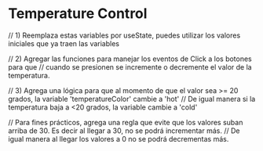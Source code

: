 # Temperature Control 

  // 1) Reemplaza estas variables por useState, puedes utilizar los valores iniciales que ya traen las variables

  // 2) Agregar las funciones para manejar los eventos de Click a los botones para que
  //     cuando se presionen se incremente o decremente el valor de la temperatura.

  // 3) Agrega una lógica para que al momento de que el valor sea >= 20 grados, la variable 'temperatureColor' cambie a 'hot'
  //    De igual manera si la temperatura baja a <20 grados, la variable cambie a 'cold'

  // Para fines prácticos, agrega una regla que evite que los valores suban arriba de 30. Es decir al llegar a 30, no se podrá incrementar más.
  // De igual manera al llegar los valores a 0 no se podrá decrementas más.
